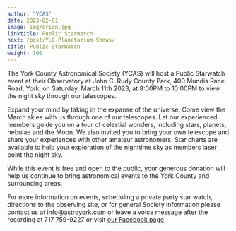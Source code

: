 ```yaml
---
author: "YCAS"
date: 2023-02-01
image: img/orion.jpg
linktitle: Public StarWatch
next: /post/YLC-Planetarium-Shows/
title: Public StarWatch
weight: 100
---
```


The York County Astronomical Society (YCAS) will host a Public Starwatch event at their Observatory at John C. Rudy County Park, 400 Mundis Race Road, York, on Saturday, March 11th 2023, at 8:00PM to 10:00PM to view the night sky through our telescopes.

Expand your mind by taking in the expanse of the universe. Come view the March skies with us through one of our telescopes. Let our experienced members guide you on a tour of celestial wonders, including stars, planets, nebulae and the Moon. We also invited you to bring your own telescope and share your experiences with other amateur astronomers. Star charts are available to help your exploration of the nighttime sky as members laser point the night sky. 

While this event is free and open to the public, your generous donation will help us continue to bring astronomical events to the York County and surrounding areas.

For more information on events, scheduling a private party star watch, directions to the observing site, or for general Society information please contact us at <a href="mailto:info@astroyork.com"><font color="#FFCC66">info@astroyork.com</font></a> or leave a voice message after the recording at 717 759-9227 or visit [our Facebook page](https://www.facebook.com/astroyork)